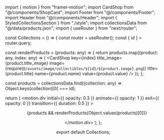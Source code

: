 import { motion } from "framer-motion";
import CardShop from "@/components/ShopCard";
import Footer from "@/components/Footer";
import Header from "@/components/Header";
import { StyledCollectionsSection } from "./style";
import collectionsData from "@/data/products.json";
import { useRouter } from "next/router";

const Collections = () => {
  const router = useRouter();
  const { id } = router.query;

  const renderProducts = (products: any) => {
    return products.map((product: any, index: any) => (
      <CardShop
        key={index}
        title_image={product.title_image}
        image={require(`@/assets/image/collectibles/${id}/${product.image}.png`)}
        title={product.title}
        name={product.name}
        value={product.value}
      />
    ));
  };

  const products = collectionsData.find((collection: any) => Object.keys(collection)[0] === id);

  return (
    <motion.div
      initial={{ opacity: 0.3 }}
      animate={{ opacity: 1 }}
      exit={{ opacity: 0 }}
      transition={{ duration: 0.5 }}
    >
      <Header />
      <StyledCollectionsSection>
        <div className="container">
          <ul className="content">
            {products && renderProducts(Object.values(products)[0])}
          </ul>
        </div>
      </StyledCollectionsSection>
      <Footer />
    </motion.div>
  );
};

export default Collections;
